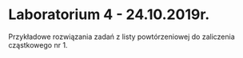 # Laboratorium 4 - 24.10.2019r.

Przykładowe rozwiązania zadań z listy powtórzeniowej do zaliczenia cząstkowego nr 1.
